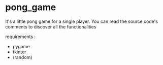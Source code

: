 # pong_game

It's a little pong game for a single player. You can read the source code's comments to discover all the functionalities

requirements :
  - pygame
  - tkinter
  - (random)
